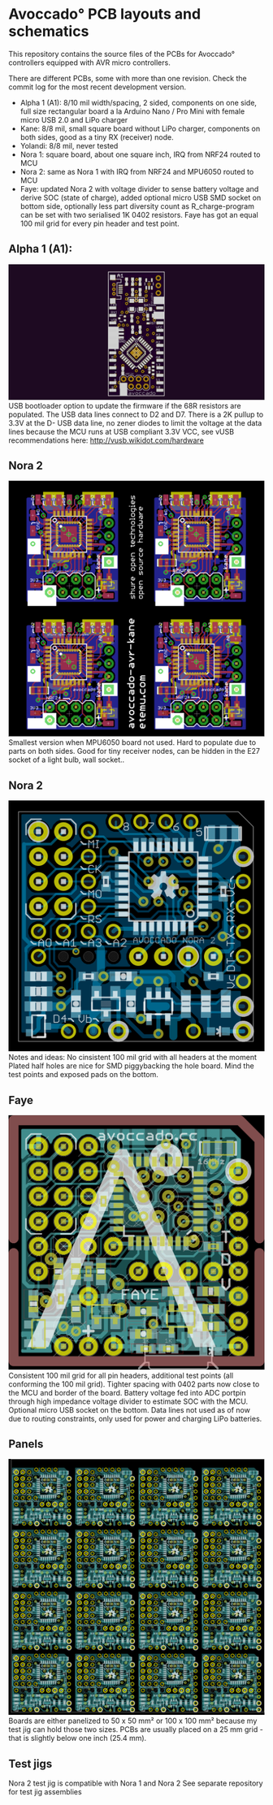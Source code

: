 Avoccado° PCB layouts and schematics
================

This repository contains the source files of the PCBs for Avoccado° controllers equipped with AVR micro controllers.

There are different PCBs, some with more than one revision. Check the commit log for the most recent development version.

 - Alpha 1 (A1): 8/10 mil width/spacing, 2 sided, components on one side, full size rectangular board a la Arduino Nano / Pro Mini with female micro USB 2.0 and LiPo charger
 - Kane: 8/8 mil, small square board without LiPo charger, components on both sides, good as a tiny RX (receiver) node.
 - Yolandi: 8/8 mil, never tested
 - Nora 1: square board, about one square inch, IRQ from NRF24 routed to MCU
 - Nora 2: same as Nora 1 with IRQ from NRF24 and MPU6050 routed to MCU
 - Faye: updated Nora 2 with voltage divider to sense battery voltage and derive SOC (state of charge), added optional micro USB SMD socket on bottom side, optionally less part diversity count as R_charge-program can be set with two serialised 1K 0402 resistors. Faye has got an equal 100 mil grid for every pin header and test point.
 
Alpha 1 (A1):
----------------
![IMG board screenshot](avoccado-alpha-1/20140912-A1-gerber-files/rendered/ScreenShot_6.png)
USB bootloader option to update the firmware if the 68R resistors are populated. The USB data lines connect to D2 and D7.
There is a 2K pullup to 3.3V at the D- USB data line, no zener diodes to limit the voltage at the data lines because the MCU runs at USB compliant 3.3V VCC, see vUSB recommendations here: http://vusb.wikidot.com/hardware

Nora 2
----------------
![IMG board screenshot](avoccado-kane/avoccado-avr-pcb-kane-panel/avoccado-avr-pcb-kane-a1-panel.png)
Smallest version when MPU6050 board not used. Hard to populate due to parts on both sides. Good for tiny receiver nodes, can be hidden in the E27 socket of a light bulb, wall socket..

Nora 2
----------------
![IMG board screenshot](avoccado-nora/avoccado-avr-pcb-nora-2-top.png)
Notes and ideas: No cinsistent 100 mil grid with all headers at the moment
Plated half holes are nice for SMD piggybacking the hole board. Mind the test points and exposed pads on the bottom.

Faye
----------------
![IMG board screenshot](avoccado-faye/avoccado-faye.png)
Consistent 100 mil grid for all pin headers, additional test points (all conforming the 100 mil grid).
Tighter spacing with 0402 parts now close to the MCU and border of the board.
Battery voltage fed into ADC portpin through high impedance voltage divider to estimate SOC with the MCU.
Optional micro USB socket on the bottom. Data lines not used as of now due to routing constraints, only used for power and charging LiPo batteries.

Panels 
----------------
![IMG board screenshot](avoccado-nora/nora2-panel/avoccado-nora2-panel-top-0.png)
Boards are either panelized to 50 x 50 mm² or 100 x 100 mm² because my test jig can hold those two sizes. PCBs are usually placed on a 25 mm grid - that is slightly below one inch (25.4 mm).

Test jigs
----------------
Nora 2 test jig is compatible with Nora 1 and Nora 2
See separate repository for test jig assemblies
